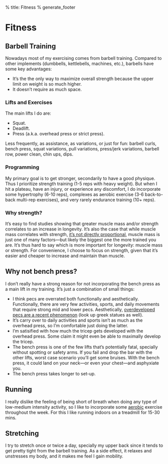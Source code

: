 % title: Fitness
% generate_footer

# Fitness

## Barbell Training

Nowadays most of my exercising comes from barbell training. Compared to other implements (dumbbells, kettlebells, machines, etc.), barbells have some key advantages:

* It’s the the only way to maximize overall strength because the upper limit on weight is so much higher.
* It doesn’t require as much space.

### Lifts and Exercises

The main lifts I do are:

* Squat.
* Deadlift.
* Press (a.k.a. overhead press or strict press).

Less frequently, as assistance, as variations, or just for fun: barbell curls, bench press, squat variations, pull variations, press/jerk variations, barbell row, power clean, chin ups, dips.

### Programming

My primary goal is to get stronger, secondarily to have a good physique. Thus I prioritize strength training (1-5 reps with heavy weight). But when I hit a plateau, have an injury, or experience any discomfort, I do incorporate some hypertrophy (6-10 reps), complexes as aerobic exercise (3-6 back-to-back multi-rep exercises), and very rarely endurance training (10+ reps).

### Why strength?

It’s easy to find studies showing that greater muscle mass and/or strength correlates to an increase in longevity. It’s also the case that while muscle mass correlates with strength, [it’s not directly proportional](https://www.strongerbyscience.com/size-vs-strength/), muscle mass is just one of many factors—but likely the biggest one the more trained you are. It’s thus hard to say which is more important for longevity: muscle mass or strength. For convenience, I choose to focus on strength, given that it’s easier and cheaper to increase and maintain than muscle.

## Why not bench press?

I don’t really have a strong reason for not incorporating the bench press as a main lift in my training. It’s just a combination of small things:

* I think pecs are overrated both functionally and aesthetically. Functionally, there are very few activities, sports, and daily movements that require strong mid and lower pecs. Aesthetically, [overdeveloped pecs are a recent phenomenon](https://cortes.site/why-you-dont-need-a-big-chest-to-be-athletic-and-powerful/) (look up greek statues as well).
* It’s carry over to daily activities and sports isn’t as much as the overhead press, so I’m comfortable just doing the latter.
* I’m satisified with how much the tricep gets developed with the overhead press. Some claim it might even be able to maximally develop the tricep.
* The bench press is one of the few lifts that’s potentially fatal, specially without spotting or safety arms. If you fail and drop the bar with the other lifts, worst case scenario you’ll get some bruises. With the bench press, it could land on your neck—or even your chest—and asphyxiate you.
* The bench press takes longer to set-up.

## Running

I really dislike the feeling of being short of breath when doing any type of low-medium intensity activity, so I like to incorporate some [aerobic](https://fitbod.me/blog/cardio-aerobic-anaerobic/) exercise throughout the week. For this I like running indoors on a treadmill for 15-30 mins.

## Stretching

I try to stretch once or twice a day, specially my upper back since it tends to get pretty tight from the barbell training. As a side effect, it relaxes and unstresses my body, and it makes me feel I gain mobility.
